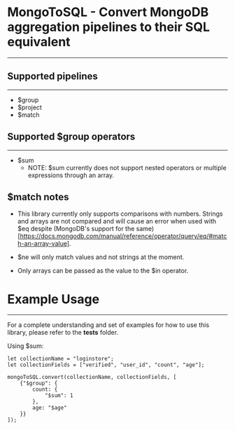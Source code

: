 # MongoToSQL - Convert MongoDB aggregation pipelines to their SQL equivalent
----

## Supported pipelines
----
* $group
* $project
* $match

## Supported $group operators
----
* $sum
    * NOTE: $sum currently does not support nested operators or multiple expressions through an array.

## $match notes
* This library currently only supports comparisons with numbers. Strings and arrays are not compared and will cause an error when used with $eq despite (MongoDB's support for the same)[https://docs.mongodb.com/manual/reference/operator/query/eq/#match-an-array-value].

* $ne will only match values and not strings at the moment.

* Only arrays can be passed as the value to the $in operator.


# Example Usage
-------
For a complete understanding and set of examples for how to use this library, please refer to the **tests** folder.

Using $sum:
```
let collectionName = "loginstore";
let collectionFields = ["verified", "user_id", "count", "age"];

mongoToSQL.convert(collectionName, collectionFields, [
    {"$group": {
        count: {
            "$sum": 1
        },
        age: "$age"
    }}
]);
```
